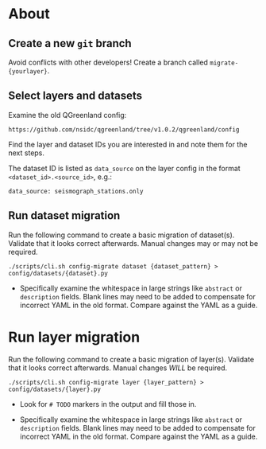 # About

## Create a new `git` branch

Avoid conflicts with other developers! Create a branch called
`migrate-{yourlayer}`.


## Select layers and datasets

Examine the old QGreenland config:

    https://github.com/nsidc/qgreenland/tree/v1.0.2/qgreenland/config

Find the layer and dataset IDs you are interested in and note them for the next
steps.

The dataset ID is listed as `data_source` on the layer config in the format
`<dataset_id>.<source_id>`, e.g.:

    data_source: seismograph_stations.only


## Run dataset migration

Run the following command to create a basic migration of dataset(s). Validate
that it looks correct afterwards. Manual changes may or may not be required.

`./scripts/cli.sh config-migrate dataset {dataset_pattern} > config/datasets/{dataset}.py`

* Specifically examine the whitespace in large strings like `abstract` or
  `description` fields. Blank lines may need to be added to compensate for
incorrect YAML in the old format. Compare against the YAML as a guide.

# Run layer migration

Run the following command to create a basic migration of layer(s). Validate
that it looks correct afterwards. Manual changes _WILL_ be required.

`./scripts/cli.sh config-migrate layer {layer_pattern} > config/datasets/{layer}.py`

* Look for `# TODO` markers in the output and fill those in.

* Specifically examine the whitespace in large strings like `abstract` or
  `description` fields. Blank lines may need to be added to compensate for
incorrect YAML in the old format. Compare against the YAML as a guide.
